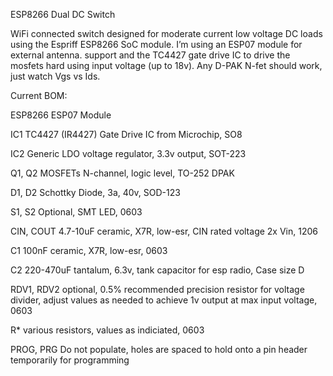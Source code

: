 ESP8266 Dual DC Switch

WiFi connected switch designed for moderate current low voltage DC loads using the Espriff ESP8266 SoC module. I’m using an ESP07 module for external antenna. support and the TC4427 gate drive IC to drive the mosfets hard using input voltage (up to 18v). Any D-PAK N-fet should work, just watch Vgs vs Ids.

Current BOM:

ESP8266 ESP07 Module

IC1 TC4427 (IR4427) Gate Drive IC from Microchip, SO8

IC2 Generic LDO voltage regulator, 3.3v output, SOT-223

Q1, Q2 MOSFETs N-channel, logic level, TO-252 DPAK

D1, D2 Schottky Diode, 3a, 40v, SOD-123

S1, S2 Optional, SMT LED, 0603

CIN, COUT 4.7-10uF ceramic, X7R, low-esr, CIN rated voltage 2x Vin, 1206

C1 100nF ceramic, X7R, low-esr, 0603

C2 220-470uF tantalum, 6.3v, tank capacitor for esp radio, Case size D

RDV1, RDV2 optional, 0.5% recommended precision resistor for voltage divider, adjust values as needed to achieve 1v output at max input voltage, 0603

R* various resistors, values as indiciated, 0603

PROG, PRG Do not populate, holes are spaced to hold onto a pin header temporarily for programming
